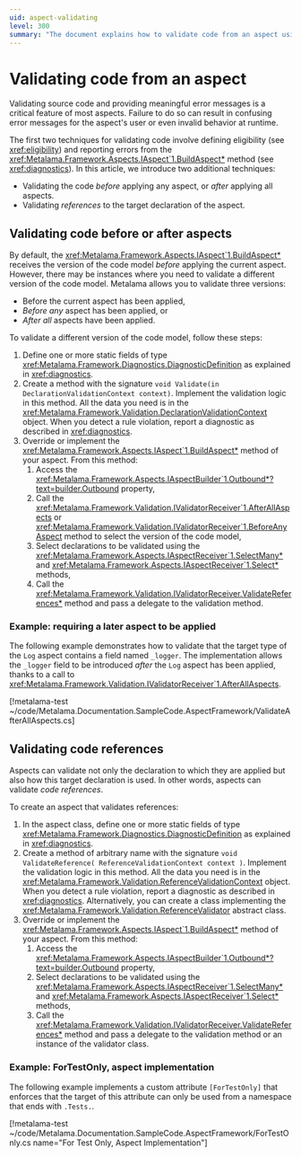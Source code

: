 ```yaml
---
uid: aspect-validating
level: 300
summary: "The document explains how to validate code from an aspect using Metalama Framework, covering validation before or after aspects and validating code references. It includes examples and steps to follow."
---
```


# Validating code from an aspect

Validating source code and providing meaningful error messages is a critical feature of most aspects. Failure to do so can result in confusing error messages for the aspect's user or even invalid behavior at runtime.

The first two techniques for validating code involve defining eligibility (see <xref:eligibility>) and reporting errors from the <xref:Metalama.Framework.Aspects.IAspect`1.BuildAspect*> method (see <xref:diagnostics>). In this article, we introduce two additional techniques:

* Validating the code _before_ applying any aspect, or _after_ applying all aspects.
* Validating _references_ to the target declaration of the aspect.

## Validating code before or after aspects

By default, the <xref:Metalama.Framework.Aspects.IAspect`1.BuildAspect*> receives the version of the code model _before_ applying the current aspect. However, there may be instances where you need to validate a different version of the code model. Metalama allows you to validate three versions:

* Before the current aspect has been applied,
* _Before any_ aspect has been applied, or
* _After all_ aspects have been applied.

To validate a different version of the code model, follow these steps:

1. Define one or more static fields of type <xref:Metalama.Framework.Diagnostics.DiagnosticDefinition> as explained in <xref:diagnostics>.
2. Create a method with the signature `void Validate(in DeclarationValidationContext context)`. Implement the validation logic in this method. All the data you need is in the <xref:Metalama.Framework.Validation.DeclarationValidationContext> object. When you detect a rule violation, report a diagnostic as described in <xref:diagnostics>.
3. Override or implement the <xref:Metalama.Framework.Aspects.IAspect`1.BuildAspect*> method of your aspect. From this method:
   1. Access the <xref:Metalama.Framework.Aspects.IAspectBuilder`1.Outbound*?text=builder.Outbound> property,
   2. Call the <xref:Metalama.Framework.Validation.IValidatorReceiver`1.AfterAllAspects> or <xref:Metalama.Framework.Validation.IValidatorReceiver`1.BeforeAnyAspect> method to select the version of the code model,
   3. Select declarations to be validated using the <xref:Metalama.Framework.Aspects.IAspectReceiver`1.SelectMany*> and <xref:Metalama.Framework.Aspects.IAspectReceiver`1.Select*> methods,
   4. Call the <xref:Metalama.Framework.Validation.IValidatorReceiver.ValidateReferences*> method and pass a delegate to the validation method.

### Example: requiring a later aspect to be applied

The following example demonstrates how to validate that the target type of the `Log` aspect contains a field named `_logger`. The implementation allows the `_logger` field to be introduced _after_ the `Log` aspect has been applied, thanks to a call to <xref:Metalama.Framework.Validation.IValidatorReceiver`1.AfterAllAspects>.

[!metalama-test  ~/code/Metalama.Documentation.SampleCode.AspectFramework/ValidateAfterAllAspects.cs]

## Validating code references

Aspects can validate not only the declaration to which they are applied but also how this target declaration is used. In other words, aspects can validate _code references_.

To create an aspect that validates references:

1. In the aspect class, define one or more static fields of type <xref:Metalama.Framework.Diagnostics.DiagnosticDefinition> as explained in <xref:diagnostics>.
2. Create a method of arbitrary name with the signature `void ValidateReference( ReferenceValidationContext context )`. Implement the validation logic in this method. All the data you need is in the <xref:Metalama.Framework.Validation.ReferenceValidationContext> object. When you detect a rule violation, report a diagnostic as described in <xref:diagnostics>. Alternatively, you can create a class implementing the <xref:Metalama.Framework.Validation.ReferenceValidator> abstract class.
3. Override or implement the <xref:Metalama.Framework.Aspects.IAspect`1.BuildAspect*> method of your aspect. From this method:
   1. Access the <xref:Metalama.Framework.Aspects.IAspectBuilder`1.Outbound*?text=builder.Outbound> property,
   2. Select declarations to be validated using the <xref:Metalama.Framework.Aspects.IAspectReceiver`1.SelectMany*> and <xref:Metalama.Framework.Aspects.IAspectReceiver`1.Select*> methods,
   3. Call the <xref:Metalama.Framework.Validation.IValidatorReceiver.ValidateReferences*> method and pass a delegate to the validation method or an instance of the validator class.

### Example: ForTestOnly, aspect implementation

The following example implements a custom attribute `[ForTestOnly]` that enforces that the target of this attribute can only be used from a namespace that ends with `.Tests.`.

[!metalama-test ~/code/Metalama.Documentation.SampleCode.AspectFramework/ForTestOnly.cs name="For Test Only, Aspect Implementation"]

